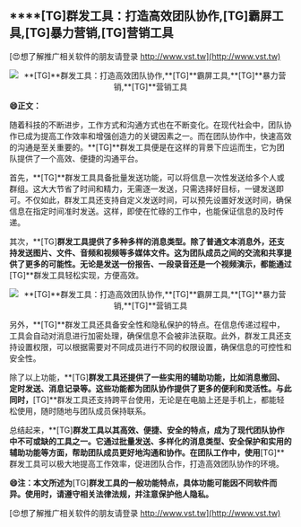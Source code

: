 ## ****[TG]**群发工具：打造高效团队协作,**[TG]**霸屏工具,**[TG]**暴力营销,**[TG]**营销工具**

[😍想了解推广相关软件的朋友请登录 http://www.vst.tw](http://www.vst.tw)

 <center><img src="https://vst.tw/MP4/tuiguang/png/8.png" alt="**[TG]**群发工具：打造高效团队协作,**[TG]**霸屏工具,**[TG]**暴力营销,**[TG]**营销工具"></center>

**😄正文：**

随着科技的不断进步，工作方式和沟通方式也在不断变化。在现代社会中，团队协作已成为提高工作效率和增强创造力的关键因素之一。而在团队协作中，快速高效的沟通是至关重要的。**[TG]**群发工具便是在这样的背景下应运而生，它为团队提供了一个高效、便捷的沟通平台。

首先，**[TG]**群发工具具备批量发送功能，可以将信息一次性发送给多个人或群组。这大大节省了时间和精力，无需逐一发送，只需选择好目标，一键发送即可。不仅如此，群发工具还支持自定义发送时间，可以预先设置好发送时间，确保信息在指定时间准时发送。这样，即使在忙碌的工作中，也能保证信息的及时传递。

其次，**[TG]**群发工具提供了多种多样的消息类型。除了普通文本消息外，还支持发送图片、文件、音频和视频等多媒体文件。这为团队成员之间的交流和共享提供了更多的可能性。无论是发送一份报告、一段录音还是一个视频演示，都能通过**[TG]**群发工具轻松实现，方便高效。

 <center><img src="https://vst.tw/MP4/tuiguang/png/4.png" alt="**[TG]**群发工具：打造高效团队协作,**[TG]**霸屏工具,**[TG]**暴力营销,**[TG]**营销工具"></center>

另外，**[TG]**群发工具还具备安全性和隐私保护的特点。在信息传递过程中，工具会自动对消息进行加密处理，确保信息不会被非法获取。此外，群发工具还支持设置权限，可以根据需要对不同成员进行不同的权限设置，确保信息的可控性和安全性。

除了以上功能，**[TG]**群发工具还提供了一些实用的辅助功能，比如消息撤回、定时发送、消息记录等。这些功能都为团队协作提供了更多的便利和灵活性。与此同时，**[TG]**群发工具还支持跨平台使用，无论是在电脑上还是手机上，都能轻松使用，随时随地与团队成员保持联系。

总结起来，**[TG]**群发工具以其高效、便捷、安全的特点，成为了现代团队协作中不可或缺的工具之一。它通过批量发送、多样化的消息类型、安全保护和实用的辅助功能等方面，帮助团队成员更好地沟通和协作。在团队工作中，使用**[TG]**群发工具可以极大地提高工作效率，促进团队合作，打造高效团队协作的环境。

**😄注：本文所述为**[TG]**群发工具的一般功能特点，具体功能可能因不同软件而异。使用时，请遵守相关法律法规，并注意保护他人隐私。**

[😍想了解推广相关软件的朋友请登录 http://www.vst.tw](http://www.vst.tw)




